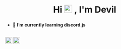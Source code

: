 
<h1 align="center">Hi <img src="https://media.giphy.com/media/hvRJCLFzcasrR4ia7z/giphy.gif" width="25px"> , I'm Devil</h1>
<h3 align="center"> </h3>



- 🔭 **I’m currently learning discord.js**

<br/>
<a href="https://discord.com/users/849226137006637057">
 <img align="left" alt="Devil ❤️#1100 Discord" width="22px" src="https://cdn.jsdelivr.net/npm/simple-icons@v3/icons/discord.svg" />
</a>
<a href="https://github.com/DEVILX1100/">
<img align ="left" alt="Dead Boy Github" width="22px" src ="https://cdn.jsdelivr.net/npm/simple-icons@v3/icons/github.svg" />
</a>
<br/> <br/> 




